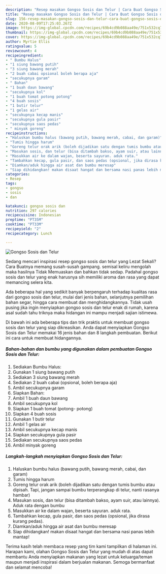 ```yaml
---
description: "Resep masakan Gongso Sosis dan Telur | Cara Buat Gongso Sosis dan Telur Yang Sempurna"
title: "Resep masakan Gongso Sosis dan Telur | Cara Buat Gongso Sosis dan Telur Yang Sempurna"
slug: 156-resep-masakan-gongso-sosis-dan-telur-cara-buat-gongso-sosis-dan-telur-yang-sempurna
date: 2020-08-09T17:25:03.267Z
image: https://img-global.cpcdn.com/recipes/69b4cd9b088aa49e/751x532cq70/gongso-sosis-dan-telur-foto-resep-utama.jpg
thumbnail: https://img-global.cpcdn.com/recipes/69b4cd9b088aa49e/751x532cq70/gongso-sosis-dan-telur-foto-resep-utama.jpg
cover: https://img-global.cpcdn.com/recipes/69b4cd9b088aa49e/751x532cq70/gongso-sosis-dan-telur-foto-resep-utama.jpg
author: Myrtie Ellis
ratingvalue: 5
reviewcount: 4
recipeingredient:
- " Bumbu Halus"
- "1 siung bawang putih"
- "3 siung bawang merah"
- "2 buah cabai opsional boleh berapa aja"
- "secukupnya garam"
- " Bahan"
- "1 buah daun bawang"
- "secukupnya kol"
- "1 buah tomat potong potong"
- "4 buah sosis"
- "1 butir telur"
- "1 gelas air"
- "secukupnya kecap manis"
- "secukupnya gula pasir"
- "secukupnya saos pedas"
- " minyak goreng"
recipeinstructions:
- "Haluskan bumbu halus (bawang putih, bawang merah, cabai, dan garam)"
- "Tumis hingga harum"
- "Goreng telur orak arik (boleh dijadikan satu dengan tumis bumbu atau dipisah. Tapi, jangan sampai bumbu terperangkap di telur, nanti rasanya hambar)"
- "Masukan sosis, dan telur (bisa ditambah bakso, ayam suir, atau lainnya). Aduk rata dengan bumbu"
- "Masukkan air ke dalam wajan, beserta sayuran. aduk rata."
- "Tambahkan kecap, gula pasir, dan saos pedas (opsional, jika dirasa kurang pedas)."
- "Diamkan/aduk hingga air asat dan bumbu meresap"
- "Siap dihidangkan! makan disaat hangat dan bersama nasi panas lebih mantap!"
categories:
- Resep
tags:
- gongso
- sosis
- dan

katakunci: gongso sosis dan 
nutrition: 297 calories
recipecuisine: Indonesian
preptime: "PT35M"
cooktime: "PT33M"
recipeyield: "2"
recipecategory: Lunch

---
```



![Gongso Sosis dan Telur](https://img-global.cpcdn.com/recipes/69b4cd9b088aa49e/751x532cq70/gongso-sosis-dan-telur-foto-resep-utama.jpg)

Sedang mencari inspirasi resep gongso sosis dan telur yang Lezat Sekali? Cara Buatnya memang susah-susah gampang. semisal keliru mengolah maka hasilnya Tidak Memuaskan dan bahkan tidak sedap. Padahal gongso sosis dan telur yang enak harusnya sih memiliki aroma dan rasa yang dapat memancing selera kita.

Ada beberapa hal yang sedikit banyak berpengaruh terhadap kualitas rasa dari gongso sosis dan telur, mulai dari jenis bahan, selanjutnya pemilihan bahan segar, hingga cara membuat dan menghidangkannya. Tidak usah pusing jika ingin menyiapkan gongso sosis dan telur enak di rumah, karena asal sudah tahu triknya maka hidangan ini mampu menjadi sajian istimewa.




Di bawah ini ada beberapa tips dan trik praktis untuk membuat gongso sosis dan telur yang siap dikreasikan. Anda dapat menyiapkan Gongso Sosis dan Telur memakai 16 jenis bahan dan 8 langkah pembuatan. Berikut ini cara untuk membuat hidangannya.

<!--inarticleads1-->

##### Bahan-bahan dan bumbu yang digunakan dalam pembuatan Gongso Sosis dan Telur:

1. Sediakan  Bumbu Halus:
1. Gunakan 1 siung bawang putih
1. Sediakan 3 siung bawang merah
1. Sediakan 2 buah cabai (opsional, boleh berapa aja)
1. Ambil secukupnya garam
1. Siapkan  Bahan:
1. Ambil 1 buah daun bawang
1. Ambil secukupnya kol
1. Siapkan 1 buah tomat (potong- potong)
1. Siapkan 4 buah sosis
1. Gunakan 1 butir telur
1. Ambil 1 gelas air
1. Ambil secukupnya kecap manis
1. Siapkan secukupnya gula pasir
1. Sediakan secukupnya saos pedas
1. Ambil  minyak goreng




<!--inarticleads2-->

##### Langkah-langkah menyiapkan Gongso Sosis dan Telur:

1. Haluskan bumbu halus (bawang putih, bawang merah, cabai, dan garam)
1. Tumis hingga harum
1. Goreng telur orak arik (boleh dijadikan satu dengan tumis bumbu atau dipisah. Tapi, jangan sampai bumbu terperangkap di telur, nanti rasanya hambar)
1. Masukan sosis, dan telur (bisa ditambah bakso, ayam suir, atau lainnya). Aduk rata dengan bumbu
1. Masukkan air ke dalam wajan, beserta sayuran. aduk rata.
1. Tambahkan kecap, gula pasir, dan saos pedas (opsional, jika dirasa kurang pedas).
1. Diamkan/aduk hingga air asat dan bumbu meresap
1. Siap dihidangkan! makan disaat hangat dan bersama nasi panas lebih mantap!




Terima kasih telah membaca resep yang tim kami tampilkan di halaman ini. Harapan kami, olahan Gongso Sosis dan Telur yang mudah di atas dapat membantu Anda menyiapkan makanan yang lezat untuk keluarga/teman maupun menjadi inspirasi dalam berjualan makanan. Semoga bermanfaat dan selamat mencoba!
